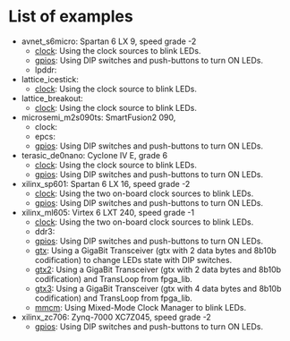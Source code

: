 # List of examples

* avnet_s6micro: Spartan 6 LX 9, speed grade -2
  * [clock](avnet_s6micro/clock/README.md): Using the clock sources to blink LEDs.
  * [gpios](avnet_s6micro/gpios/README.md): Using DIP switches and push-buttons to turn ON LEDs.
  * lpddr:
* lattice_icestick:
  * [clock](lattice_icestick/clock/README.md): Using the clock source to blink LEDs.
* lattice_breakout:
  * [clock](lattice_breakout/clock/README.md): Using the clock source to blink LEDs.
* microsemi_m2s090ts: SmartFusion2 090, 
  * clock:
  * epcs:
  * [gpios](microsemi_m2s090ts/gpios/README.md): Using DIP switches and push-buttons to turn ON LEDs.
* terasic_de0nano: Cyclone IV E, grade 6
  * [clock](terasic_de0nano/clock/README.md): Using the clock source to blink LEDs.
  * [gpios](terasic_de0nano/gpios/README.md): Using DIP switches and push-buttons to turn ON LEDs.
* xilinx_sp601: Spartan 6 LX 16, speed grade -2
  * [clock](xilinx_sp601/clock/README.md): Using the two on-board clock sources to blink LEDs.
  * [gpios](xilinx_sp601/gpios/README.md): Using DIP switches and push-buttons to turn ON LEDs.
* xilinx_ml605: Virtex 6 LXT 240, speed grade -1
  * [clock](xilinx_ml605/clock/README.md): Using the two on-board clock sources to blink LEDs.
  * ddr3:
  * [gpios](xilinx_ml605/gpios/README.md): Using DIP switches and push-buttons to turn ON LEDs.
  * [gtx](xilinx_ml605/gtx/README.md):     Using a GigaBit Transceiver (gtx with 2 data bytes and 8b10b codification) to change LEDs state with DIP switches.
  * [gtx2](xilinx_ml605/gtx2/README.md):   Using a GigaBit Transceiver (gtx with 2 data bytes and 8b10b codification) and TransLoop from fpga_lib.
  * [gtx3](xilinx_ml605/gtx3/README.md):   Using a GigaBit Transceiver (gtx with 4 data bytes and 8b10b codification) and TransLoop from fpga_lib.
  * [mmcm](xilinx_ml605/mmcm/README.md):   Using Mixed-Mode Clock Manager to blink LEDs.
* xilinx_zc706: Zynq-7000 XC7Z045, speed grade -2
  * [gpios](xilinx_zc706/gpios/README.md): Using DIP switches and push-buttons to turn ON LEDs.
